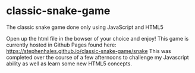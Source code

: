 # classic-snake-game
The classic snake game done only using JavaScript and HTML5

Open up the html file in the bowser of your choice and enjoy!
This game is currently hosted in Github Pages found here: https://stephenhales.github.io/classic-snake-game/snake
This was completed over the course of a few afternoons to challenge my Javascript ability as well as learn some new HTML5 concepts. 
